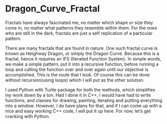 # Dragon_Curve_Fractal


Fractals have always fascinated me, no matter which shape or size they come in, no matter what patterns they resemble within them. For the ones who are still in the dark, fractals are just a self replication of a particular pattern.

There are many fractals that are found in nature. One such fractal curve is known as Heighway Dragon, or simply the Dragon Curve. Because this is a fractal, hence it requires an IFS (Iterated Function System). In simple words, we make a simple pattern, put it into a recursive function, before running a loop and calling the function over and over again until our objective is accomplished. This is the route that I took. Of course this can be done without recursion(using loops) which I will put as the other solution.

I used Python with Turtle package for both the methods, which simplifies my work down by a ton. Had I done it in C++, I would have had to write functions, and classes for drawing, painting, iterating and putting everything into a window. However, I do have plans for that, and if I can come up with a nice and easy working C++ code, I will put it up here. For now, let’s get cracking with Python.
